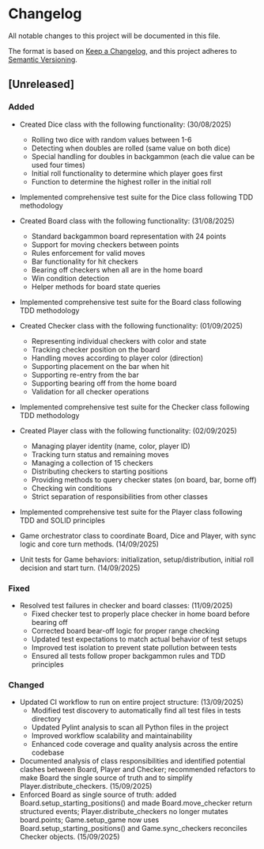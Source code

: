# Changelog

All notable changes to this project will be documented in this file.

The format is based on [Keep a Changelog](https://keepachangelog.com/en/1.0.0/),
and this project adheres to [Semantic Versioning](https://semver.org/spec/v2.0.0.html).

## [Unreleased]

### Added
- Created Dice class with the following functionality: (30/08/2025)
  - Rolling two dice with random values between 1-6
  - Detecting when doubles are rolled (same value on both dice)
  - Special handling for doubles in backgammon (each die value can be used four times)
  - Initial roll functionality to determine which player goes first
  - Function to determine the highest roller in the initial roll
- Implemented comprehensive test suite for the Dice class following TDD methodology

- Created Board class with the following functionality: (31/08/2025)
  - Standard backgammon board representation with 24 points
  - Support for moving checkers between points
  - Rules enforcement for valid moves
  - Bar functionality for hit checkers
  - Bearing off checkers when all are in the home board
  - Win condition detection
  - Helper methods for board state queries
- Implemented comprehensive test suite for the Board class following TDD methodology

- Created Checker class with the following functionality: (01/09/2025)
  - Representing individual checkers with color and state
  - Tracking checker position on the board
  - Handling moves according to player color (direction)
  - Supporting placement on the bar when hit
  - Supporting re-entry from the bar
  - Supporting bearing off from the home board
  - Validation for all checker operations
- Implemented comprehensive test suite for the Checker class following TDD methodology

- Created Player class with the following functionality: (02/09/2025)
  - Managing player identity (name, color, player ID)
  - Tracking turn status and remaining moves
  - Managing a collection of 15 checkers
  - Distributing checkers to starting positions
  - Providing methods to query checker states (on board, bar, borne off)
  - Checking win conditions
  - Strict separation of responsibilities from other classes
- Implemented comprehensive test suite for the Player class following TDD and SOLID principles

- Game orchestrator class to coordinate Board, Dice and Player, with sync logic and core turn methods. (14/09/2025)
- Unit tests for Game behaviors: initialization, setup/distribution, initial roll decision and start turn. (14/09/2025)

### Fixed
- Resolved test failures in checker and board classes: (11/09/2025)
  - Fixed checker test to properly place checker in home board before bearing off
  - Corrected board bear-off logic for proper range checking
  - Updated test expectations to match actual behavior of test setups
  - Improved test isolation to prevent state pollution between tests
  - Ensured all tests follow proper backgammon rules and TDD principles

### Changed
- Updated CI workflow to run on entire project structure: (13/09/2025)
  - Modified test discovery to automatically find all test files in tests directory
  - Updated Pylint analysis to scan all Python files in the project
  - Improved workflow scalability and maintainability
  - Enhanced code coverage and quality analysis across the entire codebase
- Documented analysis of class responsibilities and identified potential clashes between Board, Player and Checker; recommended refactors to make Board the single source of truth and to simplify Player.distribute_checkers. (15/09/2025)
- Enforced Board as single source of truth: added Board.setup_starting_positions() and made Board.move_checker return structured events; Player.distribute_checkers no longer mutates board.points; Game.setup_game now uses Board.setup_starting_positions() and Game.sync_checkers reconciles Checker objects. (15/09/2025)

